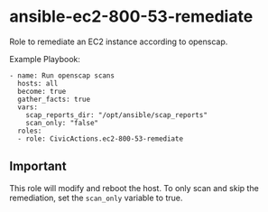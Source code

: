 # ansible-ec2-800-53-remediate
Role to remediate an EC2 instance according to openscap.

Example Playbook:

```
- name: Run openscap scans
  hosts: all
  become: true
  gather_facts: true
  vars:
    scap_reports_dir: "/opt/ansible/scap_reports"
    scan_only: "false"
  roles:
  - role: CivicActions.ec2-800-53-remediate
```


## Important

This role will modify and reboot the host. To only scan and skip the remediation, set the `scan_only` variable to true.
